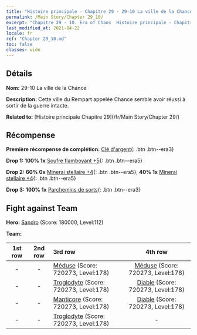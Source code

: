 ```yaml
---
title: "Histoire principale - Chapitre 29 - 29-10 La ville de la Chance"
permalink: /Main Story/Chapter 29_10/
excerpt: "Chapitre 29 - 10. Era of Chaos  Histoire principale - Chapitre 29_10. 29-10 La ville de la Chance"
last_modified_at: 2021-04-22
locale: fr
ref: "Chapter 29_10.md"
toc: false
classes: wide
---
```


## Détails

 **Nom:** 29-10 La ville de la Chance

 **Description:** Cette ville du Rempart appelée Chance semble avoir réussi à sortir de la guerre intacte.

 **Related to:** [Histoire principale Chapitre 29](/fr/Main Story/Chapter 29/)

## Récompense

 **Première récompense de complétion:** [Clé d'argent](/ItemsFR/con_693/){: .btn .btn--era3}

 **Drop 1:** **100% 1x** [Soufre flamboyant +5](/ItemsFR/mat_99/){: .btn .btn--era5}

 **Drop 2:** **60% 0x** [Minerai stellaire +4](/ItemsFR/mat_89/){: .btn .btn--era5}, **40% 1x** [Minerai stellaire +4](/ItemsFR/mat_89/){: .btn .btn--era5}

 **Drop 3:** **100% 1x** [Parchemins de sorts](/ItemsFR/con_694/){: .btn .btn--era3}


## Fight against Team
 **Hero:** [Sandro](/fr/heroes/Sandro/) (Score: 180000, Level:112)

 **Team:**


  | 1st row | 2nd row | 3rd row | 4th row |
  |:----:|:----:|:----|:----:|
  | - | - | [Méduse](/fr/units/Medusa/) (Score: 720273, Level:178)  | [Méduse](/fr/units/Medusa/) (Score: 720273, Level:178)  |
  | - | - | [Troglodyte](/fr/units/Troglodyte/) (Score: 720273, Level:178)  | [Diable](/fr/units/Devil/) (Score: 720273, Level:178)  |
  | - | - | [Manticore](/fr/units/Manticore/) (Score: 720273, Level:178)  | [Diable](/fr/units/Devil/) (Score: 720273, Level:178)  |
  | - | - | [Troglodyte](/fr/units/Troglodyte/) (Score: 720273, Level:178)  | - |


